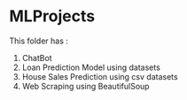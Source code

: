 # MLProjects

This folder has :
1. ChatBot
2. Loan Prediction Model using datasets
3. House Sales Prediction using csv datasets
4. Web Scraping using BeautifulSoup

